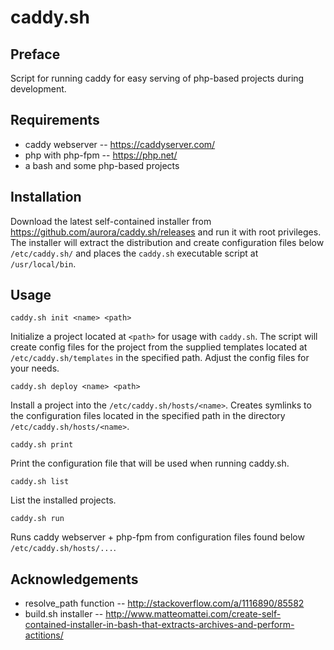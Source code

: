 # caddy.sh

## Preface

Script for running caddy for easy serving of php-based projects during development.

## Requirements

* caddy webserver -- https://caddyserver.com/
* php with php-fpm -- https://php.net/
* a bash and some php-based projects

## Installation

Download the latest self-contained installer from https://github.com/aurora/caddy.sh/releases and run it with root privileges. The installer will extract the distribution and create configuration files below `/etc/caddy.sh/` and places the `caddy.sh` executable script at `/usr/local/bin`.

## Usage

`caddy.sh init <name> <path>`

Initialize a project located at `<path>` for usage with `caddy.sh`. The script will create config files for the project from the supplied templates located at `/etc/caddy.sh/templates` in the specified path.  Adjust the config files for your needs.

`caddy.sh deploy <name> <path>`

Install a project into the `/etc/caddy.sh/hosts/<name>`.  Creates symlinks to the configuration files located in the specified path in the directory `/etc/caddy.sh/hosts/<name>`.

`caddy.sh print`

Print the configuration file that will be used when running caddy.sh.

`caddy.sh list`

List the installed projects.

`caddy.sh run`

Runs caddy webserver + php-fpm from configuration files found below `/etc/caddy.sh/hosts/...`.

## Acknowledgements

* resolve_path function -- http://stackoverflow.com/a/1116890/85582
* build.sh installer -- http://www.matteomattei.com/create-self-contained-installer-in-bash-that-extracts-archives-and-perform-actitions/
